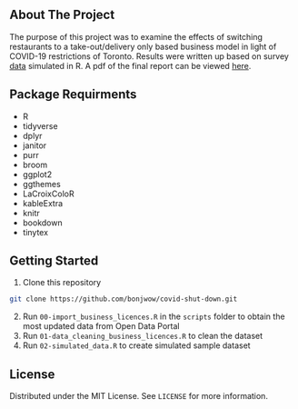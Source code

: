 ## About The Project

The purpose of this project was to examine the effects of switching restaurants to a take-out/delivery only based business model in light of COVID-19 restrictions of Toronto. Results were written up based on survey [data](https://github.com/bonjwow/covid-shut-down/blob/main/inputs/data/simulated_data.csv) simulated in R. A pdf of the final report can be viewed [here](https://github.com/bonjwow/covid-shut-down/blob/main/outputs/paper/paper.pdf).

## Package Requirments
* R
* tidyverse
* dplyr
* janitor
* purr
* broom
* ggplot2
* ggthemes
* LaCroixColoR
* kableExtra
* knitr
* bookdown
* tinytex

## Getting Started
1. Clone this repository
  ```sh
  git clone https://github.com/bonjwow/covid-shut-down.git
  ```
2. Run `00-import_business_licences.R` in the `scripts` folder to obtain the most updated data from Open Data Portal
3. Run `01-data_cleaning_business_licences.R` to clean the dataset
4. Run `02-simulated_data.R` to create simulated sample dataset

## License
Distributed under the MIT License. See `LICENSE` for more information.
